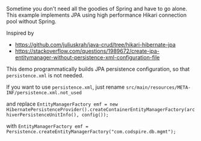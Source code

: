 Sometime you don't need all the goodies of Spring and have to go alone. This example implements JPA using high performance Hikari connection pool without Spring.

Inspired by
- https://github.com/juliuskrah/java-crud/tree/hikari-hibernate-jpa
- https://stackoverflow.com/questions/1989672/create-jpa-entitymanager-without-persistence-xml-configuration-file

This demo programmatically builds JPA persistence configuration, so that `persistence.xml` is not needed.

If you want to use `persistence.xml`, just rename `src/main/resources/META-INF/persistence.xml.not_used` 

and replace `EntityManagerFactory emf = new HibernatePersistenceProvider().createContainerEntityManagerFactory(archiverPersistenceUnitInfo(), config());`

with `EntityManagerFactory emf = Persistence.createEntityManagerFactory("com.codspire.db.mgmt");`
